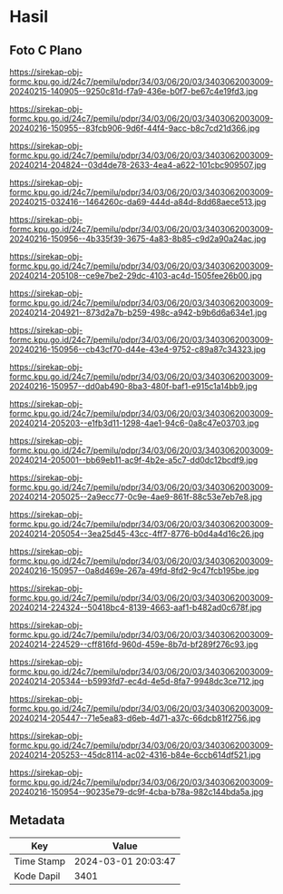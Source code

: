 # Hasil

## Foto C Plano

https://sirekap-obj-formc.kpu.go.id/24c7/pemilu/pdpr/34/03/06/20/03/3403062003009-20240215-140905--9250c81d-f7a9-436e-b0f7-be67c4e19fd3.jpg

https://sirekap-obj-formc.kpu.go.id/24c7/pemilu/pdpr/34/03/06/20/03/3403062003009-20240216-150955--83fcb906-9d6f-44f4-9acc-b8c7cd21d366.jpg

https://sirekap-obj-formc.kpu.go.id/24c7/pemilu/pdpr/34/03/06/20/03/3403062003009-20240214-204824--03d4de78-2633-4ea4-a622-101cbc909507.jpg

https://sirekap-obj-formc.kpu.go.id/24c7/pemilu/pdpr/34/03/06/20/03/3403062003009-20240215-032416--1464260c-da69-444d-a84d-8dd68aece513.jpg

https://sirekap-obj-formc.kpu.go.id/24c7/pemilu/pdpr/34/03/06/20/03/3403062003009-20240216-150956--4b335f39-3675-4a83-8b85-c9d2a90a24ac.jpg

https://sirekap-obj-formc.kpu.go.id/24c7/pemilu/pdpr/34/03/06/20/03/3403062003009-20240214-205108--ce9e7be2-29dc-4103-ac4d-1505fee26b00.jpg

https://sirekap-obj-formc.kpu.go.id/24c7/pemilu/pdpr/34/03/06/20/03/3403062003009-20240214-204921--873d2a7b-b259-498c-a942-b9b6d6a634e1.jpg

https://sirekap-obj-formc.kpu.go.id/24c7/pemilu/pdpr/34/03/06/20/03/3403062003009-20240216-150956--cb43cf70-d44e-43e4-9752-c89a87c34323.jpg

https://sirekap-obj-formc.kpu.go.id/24c7/pemilu/pdpr/34/03/06/20/03/3403062003009-20240216-150957--dd0ab490-8ba3-480f-baf1-e915c1a14bb9.jpg

https://sirekap-obj-formc.kpu.go.id/24c7/pemilu/pdpr/34/03/06/20/03/3403062003009-20240214-205203--e1fb3d11-1298-4ae1-94c6-0a8c47e03703.jpg

https://sirekap-obj-formc.kpu.go.id/24c7/pemilu/pdpr/34/03/06/20/03/3403062003009-20240214-205001--bb69eb11-ac9f-4b2e-a5c7-dd0dc12bcdf9.jpg

https://sirekap-obj-formc.kpu.go.id/24c7/pemilu/pdpr/34/03/06/20/03/3403062003009-20240214-205025--2a9ecc77-0c9e-4ae9-861f-88c53e7eb7e8.jpg

https://sirekap-obj-formc.kpu.go.id/24c7/pemilu/pdpr/34/03/06/20/03/3403062003009-20240214-205054--3ea25d45-43cc-4ff7-8776-b0d4a4d16c26.jpg

https://sirekap-obj-formc.kpu.go.id/24c7/pemilu/pdpr/34/03/06/20/03/3403062003009-20240216-150957--0a8d469e-267a-49fd-8fd2-9c47fcb195be.jpg

https://sirekap-obj-formc.kpu.go.id/24c7/pemilu/pdpr/34/03/06/20/03/3403062003009-20240214-224324--50418bc4-8139-4663-aaf1-b482ad0c678f.jpg

https://sirekap-obj-formc.kpu.go.id/24c7/pemilu/pdpr/34/03/06/20/03/3403062003009-20240214-224529--cff816fd-960d-459e-8b7d-bf289f276c93.jpg

https://sirekap-obj-formc.kpu.go.id/24c7/pemilu/pdpr/34/03/06/20/03/3403062003009-20240214-205344--b5993fd7-ec4d-4e5d-8fa7-9948dc3ce712.jpg

https://sirekap-obj-formc.kpu.go.id/24c7/pemilu/pdpr/34/03/06/20/03/3403062003009-20240214-205447--71e5ea83-d6eb-4d71-a37c-66dcb81f2756.jpg

https://sirekap-obj-formc.kpu.go.id/24c7/pemilu/pdpr/34/03/06/20/03/3403062003009-20240214-205253--45dc8114-ac02-4316-b84e-6ccb614df521.jpg

https://sirekap-obj-formc.kpu.go.id/24c7/pemilu/pdpr/34/03/06/20/03/3403062003009-20240216-150954--90235e79-dc9f-4cba-b78a-982c144bda5a.jpg


## Metadata

| Key        | Value               |
| ---------- | ------------------- |
| Time Stamp | 2024-03-01 20:03:47 |
| Kode Dapil | 3401                |



